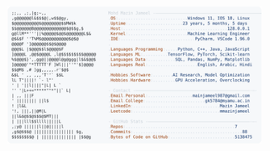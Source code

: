 <picture>
  <source srcset="https://raw.githubusercontent.com/mmazinjameel/mmazinjameel/main/dark_mode.svg?v=1744294211" media="(prefers-color-scheme: dark)">
  <img src="https://raw.githubusercontent.com/mmazinjameel/mmazinjameel/main/light_mode.svg?v=1744294211">
</picture>
